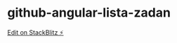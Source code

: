# github-angular-lista-zadan

[Edit on StackBlitz ⚡️](https://stackblitz.com/edit/github-angular-lista-zadan)